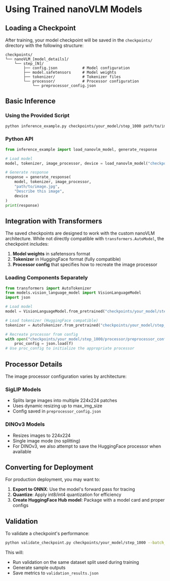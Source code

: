 # Using Trained nanoVLM Models

## Loading a Checkpoint

After training, your model checkpoint will be saved in the `checkpoints/` directory with the following structure:

```
checkpoints/
└── nanoVLM_[model_details]/
    └── step_[N]/
        ├── config.json           # Model configuration
        ├── model.safetensors     # Model weights
        ├── tokenizer/            # Tokenizer files
        └── processor/            # Processor configuration
            └── preprocessor_config.json
```

## Basic Inference

### Using the Provided Script

```bash
python inference_example.py checkpoints/your_model/step_1000 path/to/image.jpg --prompt "What's in this image?"
```

### Python API

```python
from inference_example import load_nanovlm_model, generate_response

# Load model
model, tokenizer, image_processor, device = load_nanovlm_model("checkpoints/your_model/step_1000")

# Generate response
response = generate_response(
    model, tokenizer, image_processor,
    "path/to/image.jpg", 
    "Describe this image",
    device
)
print(response)
```

## Integration with Transformers

The saved checkpoints are designed to work with the custom nanoVLM architecture. While not directly compatible with `transformers.AutoModel`, the checkpoint includes:

1. **Model weights** in safetensors format
2. **Tokenizer** in HuggingFace format (fully compatible)
3. **Processor config** that specifies how to recreate the image processor

### Loading Components Separately

```python
from transformers import AutoTokenizer
from models.vision_language_model import VisionLanguageModel
import json

# Load model
model = VisionLanguageModel.from_pretrained("checkpoints/your_model/step_1000")

# Load tokenizer (HuggingFace compatible)
tokenizer = AutoTokenizer.from_pretrained("checkpoints/your_model/step_1000/tokenizer")

# Recreate processor from config
with open("checkpoints/your_model/step_1000/processor/preprocessor_config.json") as f:
    proc_config = json.load(f)
# Use proc_config to initialize the appropriate processor
```

## Processor Details

The image processor configuration varies by architecture:

### SigLIP Models
- Splits large images into multiple 224x224 patches
- Uses dynamic resizing up to max_img_size
- Config saved in `preprocessor_config.json`

### DINOv3 Models  
- Resizes images to 224x224
- Single image mode (no splitting)
- For DINOv3, we also attempt to save the HuggingFace processor when available

## Converting for Deployment

For production deployment, you may want to:

1. **Export to ONNX**: Use the model's forward pass for tracing
2. **Quantize**: Apply int8/int4 quantization for efficiency
3. **Create HuggingFace Hub model**: Package with a model card and proper configs

## Validation

To validate a checkpoint's performance:

```bash
python validate_checkpoint.py checkpoints/your_model/step_1000 --batch_size 8
```

This will:
- Run validation on the same dataset split used during training
- Generate sample outputs
- Save metrics to `validation_results.json`